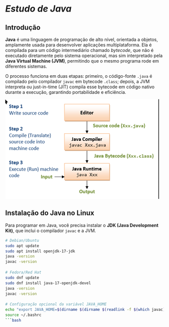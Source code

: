 # *Estudo de Java*

## Introdução
**Java** é uma linguagem de programação de alto nível, orientada a objetos, amplamente usada para desenvolver aplicações
multiplataforma. Ela é compilada para um código intermediário chamado *bytecode*, que não é executado diretamente pelo
sistema operacional, mas sim interpretado pela **Java Virtual Machine (JVM)**, permitindo que o mesmo programa rode em
diferentes sistemas.

O processo funciona em duas etapas: primeiro, o código-fonte `.java` é compilado pelo compilador `javac` em bytecode
`.class`; depois, a JVM interpreta ou just-in-time (JIT) compila esse bytecode em código nativo durante a execução,
garantindo portabilidade e eficiência.

![compilation.png](images/compilation.png)

## Instalação do Java no Linux

Para programar em Java, você precisa instalar o **JDK (Java Development Kit)**, que inclui o compilador `javac` e a JVM.

```bash
# Debian/Ubuntu
sudo apt update
sudo apt install openjdk-17-jdk
java -version
javac -version

# Fedora/Red Hat
sudo dnf update
sudo dnf install java-17-openjdk-devel
java -version
javac -version

# Configuração opcional da variável JAVA_HOME
echo "export JAVA_HOME=$(dirname $(dirname $(readlink -f $(which javac))))" >> ~/.bashrc
source ~/.bashrc
```bash